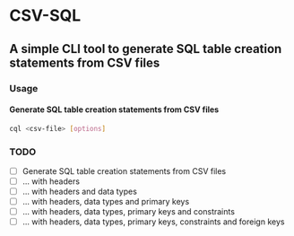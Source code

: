 # CSV-SQL
## A simple CLI tool to generate SQL table creation statements from CSV files

### Usage
#### Generate SQL table creation statements from CSV files
```bash
cql <csv-file> [options]
```

### TODO
- [ ] Generate SQL table creation statements from CSV files
- [ ] ... with headers
- [ ] ... with headers and data types
- [ ] ... with headers, data types and primary keys
- [ ] ... with headers, data types, primary keys and constraints
- [ ] ... with headers, data types, primary keys, constraints and foreign keys
